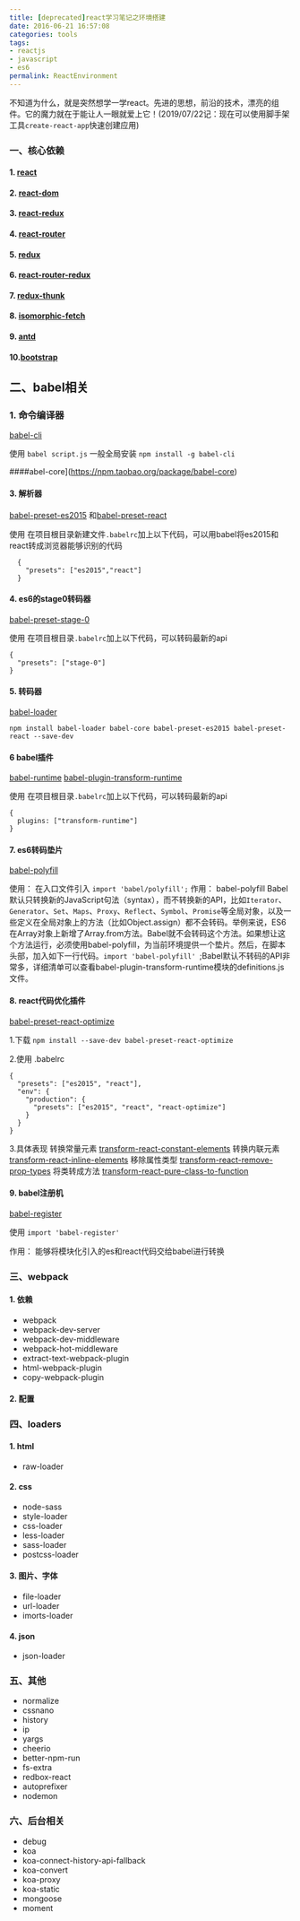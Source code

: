 ```yaml
---
title: [deprecated]react学习笔记之环境搭建
date: 2016-06-21 16:57:08
categories: tools
tags:
- reactjs
- javascript
- es6
permalink: ReactEnvironment
---
```

不知道为什么，就是突然想学一学react。先进的思想，前沿的技术，漂亮的组件。它的魔力就在于能让人一眼就爱上它！(2019/07/22记：现在可以使用脚手架工具`create-react-app`快速创建应用)
<!-- more -->
### 一、核心依赖

#### 1. [react](https://npm.taobao.org/package/react)
#### 2. [react-dom](https://npm.taobao.org/package/react-dom)
#### 3. [react-redux](https://npm.taobao.org/package/react-redux)
#### 4. [react-router](https://npm.taobao.org/package/react-router)
#### 5. [redux](https://npm.taobao.org/package/redux)
#### 6. [react-router-redux](https://npm.taobao.org/package/react-router-redux)
#### 7. [redux-thunk](https://npm.taobao.org/package/redux-thunk)
#### 8. [isomorphic-fetch](https://npm.taobao.org/package/isomorphic-fetch)
#### 9. [antd](https://npm.taobao.org/package/antd)
#### 10.[bootstrap](https://npm.taobao.org/package/bootstrap)

## 二、babel相关
### 1. 命令编译器

[babel-cli](https://npm.taobao.org/package/babel-cli)

使用 `babel script.js`   一般全局安装 `npm install -g babel-cli`

####abel-core](https://npm.taobao.org/package/babel-core)

#### 3. 解析器
[babel-preset-es2015](https://npm.taobao.org/package/babel-preset-es2015) 和[babel-preset-react](https://npm.taobao.org/package/babel-react)

使用 在项目根目录新建文件`.babelrc`加上以下代码，可以用babel将es2015和react转成浏览器能够识别的代码

```
  {
    "presets": ["es2015","react"]
  }
```

#### 4. es6的stage0转码器

[babel-preset-stage-0](https://npm.taobao.org/package/babel-preset-stage-0)

使用 在项目根目录`.babelrc`加上以下代码，可以转码最新的api

```
{
  "presets": ["stage-0"]
}
```

#### 5. 转码器

 [babel-loader](https://npm.taobao.org/package/babel-loader)

`npm install babel-loader babel-core babel-preset-es2015 babel-preset-react --save-dev`

#### 6 babel插件
[babel-runtime](https://npm.taobao.org/package/babel-runtime) [babel-plugin-transform-runtime](https://npm.taobao.org/package/babel-plugin-transform-runtime)

使用 在项目根目录`.babelrc`加上以下代码，可以转码最新的api

```
{
  plugins: ["transform-runtime"]
}
```

#### 7. es6转码垫片
[babel-polyfill](https://npm.taobao.org/package/babel-polyfill)

使用： 在入口文件引入 `import 'babel/polyfill';`
作用：
babel-polyfill Babel默认只转换新的JavaScript句法（syntax），而不转换新的API，比如`Iterator`、`Generator`、`Set`、`Maps`、`Proxy`、`Reflect`、`Symbol`、`Promise`等全局对象，以及一些定义在全局对象上的方法（比如Object.assign）都不会转码。举例来说，ES6在Array对象上新增了Array.from方法。Babel就不会转码这个方法。如果想让这个方法运行，必须使用babel-polyfill，为当前环境提供一个垫片。然后，在脚本头部，加入如下一行代码。`import 'babel-polyfill' `;Babel默认不转码的API非常多，详细清单可以查看babel-plugin-transform-runtime模块的definitions.js文件。

#### 8. react代码优化插件

[babel-preset-react-optimize](https://github.com/thejameskyle/babel-react-optimize)

1.下载  `npm install --save-dev babel-preset-react-optimize`

2.使用 .babelrc

```
{
  "presets": ["es2015", "react"],
  "env": {
    "production": {
      "presets": ["es2015", "react", "react-optimize"]
    }
  }
}
```

3.具体表现
转换常量元素  [transform-react-constant-elements](https://github.com/babel/babel/tree/master/packages/babel-plugin-transform-react-constant-elements)
转换内联元素  [transform-react-inline-elements](https://github.com/babel/babel/tree/master/packages/babel-plugin-transform-react-inline-elements)
移除属性类型  [transform-react-remove-prop-types](https://github.com/oliviertassinari/babel-plugin-transform-react-remove-prop-types)
将类转成方法  [transform-react-pure-class-to-function](https://github.com/thejameskyle/babel-react-optimize/tree/master/packages/babel-plugin-transform-react-pure-class-to-function)

#### 9. babel注册机

[babel-register](https://github.com/aleclarson/babel-register)

使用 `import 'babel-register'`

作用： 能够将模块化引入的es和react代码交给babel进行转换

### 三、webpack
#### 1. 依赖

- webpack
- webpack-dev-server
- webpack-dev-middleware
- webpack-hot-middleware
- extract-text-webpack-plugin
- html-webpack-plugin
- copy-webpack-plugin

#### 2. 配置

### 四、loaders

#### 1. html
- raw-loader
#### 2. css
- node-sass
- style-loader
- css-loader
- less-loader
- sass-loader
- postcss-loader
#### 3. 图片、字体
- file-loader
- url-loader
- imorts-loader
#### 4. json
- json-loader

### 五、其他
- normalize
- cssnano
- history
- ip
- yargs
- cheerio
- better-npm-run
- fs-extra
- redbox-react
- autoprefixer
- nodemon

### 六、后台相关

- debug
- koa
- koa-connect-history-api-fallback
- koa-convert
- koa-proxy
- koa-static
- mongoose
- moment
